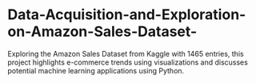 # Data-Acquisition-and-Exploration-on-Amazon-Sales-Dataset-
Exploring the Amazon Sales Dataset from Kaggle with 1465 entries, this project highlights e-commerce trends using visualizations and discusses potential machine learning applications using Python.
